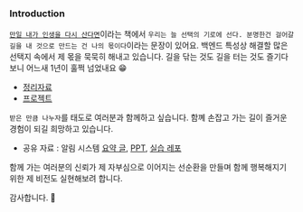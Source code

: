 ### Introduction

[`만일 내가 인생을 다시 산다면`](https://m.yes24.com/Goods/Detail/115142458)이라는 책에서 `우리는 늘 선택의 기로에 선다. 분명한건 걸어갈 길을 내 것으로 만드는 건 나의 몫이다`이라는 문장이 있어요.
백엔드 특성상 해결할 많은 선택지 속에서 제 몫을 묵묵히 해내고 있습니다.
길을 닦는 것도 길을 터는 것도 즐기다보니 어느새 1년이 훌쩍 넘었내요 😁

- [정리자료](https://tis-blog.vercel.app/)
- [프로젝트](https://tis-blog.vercel.app/projects)

`받은 만큼 나누자`를 태도로 여러분과 함께하고 싶습니다.
함꼐 손잡고 가는 길이 즐거운 경험이 되길 희망하고 있습니다.

- 공유 자료 : 알림 시스템  [요약 글](https://tis-blog.vercel.app/blog/project/design-notification-system), [PPT](https://docs.google.com/presentation/d/1klUR1RAbCrh41HeEVzWa9yfuN1LHzB7FQjgSrkf3TcM/edit#slide=id.g30453fc0244_0_37), [실습 레포](https://github.com/this-is-spear/hello-notification-system/tree/master)

함께 가는 여러분의 신뢰가 제 자부심으로 이어지는 선순환을 만들며 함께 행복해지기 위한 제 비전도 실현해보려 합니다.

감사합니다. 🎉
